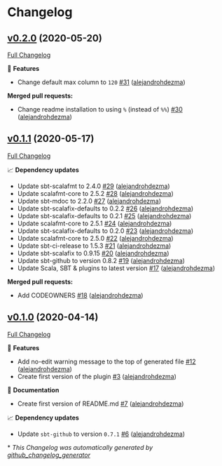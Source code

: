 # Changelog

## [v0.2.0](https://github.com/alejandrohdezma/sbt-scalafmt-defaults/tree/v0.2.0) (2020-05-20)

[Full Changelog](https://github.com/alejandrohdezma/sbt-scalafmt-defaults/compare/v0.1.1...v0.2.0)

🚀 **Features**

- Change default max column to `120` [\#31](https://github.com/alejandrohdezma/sbt-scalafmt-defaults/pull/31) ([alejandrohdezma](https://github.com/alejandrohdezma))

**Merged pull requests:**

- Change readme installation to using `%` \(instead of `%%`\) [\#30](https://github.com/alejandrohdezma/sbt-scalafmt-defaults/pull/30) ([alejandrohdezma](https://github.com/alejandrohdezma))

## [v0.1.1](https://github.com/alejandrohdezma/sbt-scalafmt-defaults/tree/v0.1.1) (2020-05-17)

[Full Changelog](https://github.com/alejandrohdezma/sbt-scalafmt-defaults/compare/v0.1.0...v0.1.1)

📈 **Dependency updates**

- Update sbt-scalafmt to 2.4.0 [\#29](https://github.com/alejandrohdezma/sbt-scalafmt-defaults/pull/29) ([alejandrohdezma](https://github.com/alejandrohdezma))
- Update scalafmt-core to 2.5.2 [\#28](https://github.com/alejandrohdezma/sbt-scalafmt-defaults/pull/28) ([alejandrohdezma](https://github.com/alejandrohdezma))
- Update sbt-mdoc to 2.2.0 [\#27](https://github.com/alejandrohdezma/sbt-scalafmt-defaults/pull/27) ([alejandrohdezma](https://github.com/alejandrohdezma))
- Update sbt-scalafix-defaults to 0.2.2 [\#26](https://github.com/alejandrohdezma/sbt-scalafmt-defaults/pull/26) ([alejandrohdezma](https://github.com/alejandrohdezma))
- Update sbt-scalafix-defaults to 0.2.1 [\#25](https://github.com/alejandrohdezma/sbt-scalafmt-defaults/pull/25) ([alejandrohdezma](https://github.com/alejandrohdezma))
- Update scalafmt-core to 2.5.1 [\#24](https://github.com/alejandrohdezma/sbt-scalafmt-defaults/pull/24) ([alejandrohdezma](https://github.com/alejandrohdezma))
- Update sbt-scalafix-defaults to 0.2.0 [\#23](https://github.com/alejandrohdezma/sbt-scalafmt-defaults/pull/23) ([alejandrohdezma](https://github.com/alejandrohdezma))
- Update scalafmt-core to 2.5.0 [\#22](https://github.com/alejandrohdezma/sbt-scalafmt-defaults/pull/22) ([alejandrohdezma](https://github.com/alejandrohdezma))
- Update sbt-ci-release to 1.5.3 [\#21](https://github.com/alejandrohdezma/sbt-scalafmt-defaults/pull/21) ([alejandrohdezma](https://github.com/alejandrohdezma))
- Update sbt-scalafix to 0.9.15 [\#20](https://github.com/alejandrohdezma/sbt-scalafmt-defaults/pull/20) ([alejandrohdezma](https://github.com/alejandrohdezma))
- Update sbt-github to version 0.8.2 [\#19](https://github.com/alejandrohdezma/sbt-scalafmt-defaults/pull/19) ([alejandrohdezma](https://github.com/alejandrohdezma))
- Update Scala, SBT & plugins to latest version [\#17](https://github.com/alejandrohdezma/sbt-scalafmt-defaults/pull/17) ([alejandrohdezma](https://github.com/alejandrohdezma))

**Merged pull requests:**

- Add CODEOWNERS [\#18](https://github.com/alejandrohdezma/sbt-scalafmt-defaults/pull/18) ([alejandrohdezma](https://github.com/alejandrohdezma))

## [v0.1.0](https://github.com/alejandrohdezma/sbt-scalafmt-defaults/tree/v0.1.0) (2020-04-14)

[Full Changelog](https://github.com/alejandrohdezma/sbt-scalafmt-defaults/compare/e1f4a5b70d70bacc1187bae63d955ce4d6448278...v0.1.0)

🚀 **Features**

- Add no-edit warning message to the top of generated file [\#12](https://github.com/alejandrohdezma/sbt-scalafmt-defaults/pull/12) ([alejandrohdezma](https://github.com/alejandrohdezma))
- Create first version of the plugin [\#3](https://github.com/alejandrohdezma/sbt-scalafmt-defaults/pull/3) ([alejandrohdezma](https://github.com/alejandrohdezma))

📘 **Documentation**

- Create first version of README.md [\#7](https://github.com/alejandrohdezma/sbt-scalafmt-defaults/pull/7) ([alejandrohdezma](https://github.com/alejandrohdezma))

📈 **Dependency updates**

- Update `sbt-github` to version `0.7.1` [\#6](https://github.com/alejandrohdezma/sbt-scalafmt-defaults/pull/6) ([alejandrohdezma](https://github.com/alejandrohdezma))



\* *This Changelog was automatically generated by [github_changelog_generator](https://github.com/github-changelog-generator/github-changelog-generator)*
